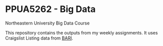 # PPUA5262 - Big Data
Northeastern University Big Data Course

This repository contains the outputs from my weekly assignments. 
It uses Craigslist Listing data from [BARI](https://dataverse.harvard.edu/dataset.xhtml?persistentId=doi:10.7910/DVN/52WSPT).
